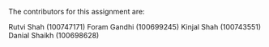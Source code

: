 The contributors for this assignment are:

Rutvi Shah (100747171)
Foram Gandhi (100699245)
Kinjal Shah (100743551)
Danial Shaikh (100698628)
